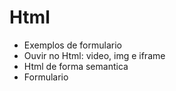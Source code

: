 # Html
- Exemplos de formulario
- Ouvir no Html: video, img e iframe
- Html de forma semantica 
- Formulario 
